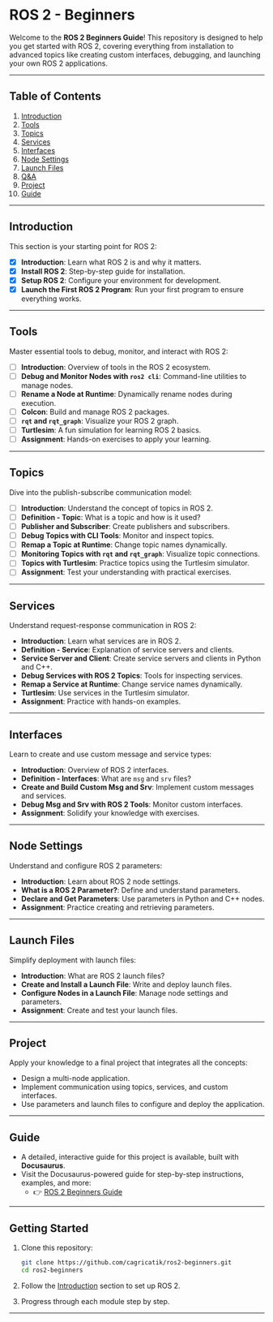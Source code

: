 # ROS 2 - Beginners

Welcome to the **ROS 2 Beginners Guide**! This repository is designed to help you get started with ROS 2, covering everything from installation to advanced topics like creating custom interfaces, debugging, and launching your own ROS 2 applications.

---

## Table of Contents

1. [Introduction](#introduction)
2. [Tools](#tools)
3. [Topics](#topics)
4. [Services](#services)
5. [Interfaces](#interfaces)
6. [Node Settings](#node-settings)
7. [Launch Files](#launch-files)
8. [Q&A](#qa)
9. [Project](#project)
10. [Guide](#guide)

---

## Introduction

This section is your starting point for ROS 2:

- [x] **Introduction**: Learn what ROS 2 is and why it matters.
- [x] **Install ROS 2**: Step-by-step guide for installation.
- [x] **Setup ROS 2**: Configure your environment for development.
- [x] **Launch the First ROS 2 Program**: Run your first program to ensure everything works.

---

## Tools

Master essential tools to debug, monitor, and interact with ROS 2:

- [ ] **Introduction**: Overview of tools in the ROS 2 ecosystem.
- [ ] **Debug and Monitor Nodes with `ros2 cli`**: Command-line utilities to manage nodes.
- [ ] **Rename a Node at Runtime**: Dynamically rename nodes during execution.
- [ ] **Colcon**: Build and manage ROS 2 packages.
- [ ] **`rqt` and `rqt_graph`**: Visualize your ROS 2 graph.
- [ ] **Turtlesim**: A fun simulation for learning ROS 2 basics.
- [ ] **Assignment**: Hands-on exercises to apply your learning.

---

## Topics

Dive into the publish-subscribe communication model:

- [ ] **Introduction**: Understand the concept of topics in ROS 2.
- [ ] **Definition - Topic**: What is a topic and how is it used?
- [ ] **Publisher and Subscriber**: Create publishers and subscribers.
- [ ] **Debug Topics with CLI Tools**: Monitor and inspect topics.
- [ ] **Remap a Topic at Runtime**: Change topic names dynamically.
- [ ] **Monitoring Topics with `rqt` and `rqt_graph`**: Visualize topic connections.
- [ ] **Topics with Turtlesim**: Practice topics using the Turtlesim simulator.
- [ ] **Assignment**: Test your understanding with practical exercises.

---

## Services

Understand request-response communication in ROS 2:

- **Introduction**: Learn what services are in ROS 2.
- **Definition - Service**: Explanation of service servers and clients.
- **Service Server and Client**: Create service servers and clients in Python and C++.
- **Debug Services with ROS 2 Topics**: Tools for inspecting services.
- **Remap a Service at Runtime**: Change service names dynamically.
- **Turtlesim**: Use services in the Turtlesim simulator.
- **Assignment**: Practice with hands-on examples.

---

## Interfaces

Learn to create and use custom message and service types:

- **Introduction**: Overview of ROS 2 interfaces.
- **Definition - Interfaces**: What are `msg` and `srv` files?
- **Create and Build Custom Msg and Srv**: Implement custom messages and services.
- **Debug Msg and Srv with ROS 2 Tools**: Monitor custom interfaces.
- **Assignment**: Solidify your knowledge with exercises.

---

## Node Settings

Understand and configure ROS 2 parameters:

- **Introduction**: Learn about ROS 2 node settings.
- **What is a ROS 2 Parameter?**: Define and understand parameters.
- **Declare and Get Parameters**: Use parameters in Python and C++ nodes.
- **Assignment**: Practice creating and retrieving parameters.

---

## Launch Files

Simplify deployment with launch files:

- **Introduction**: What are ROS 2 launch files?
- **Create and Install a Launch File**: Write and deploy launch files.
- **Configure Nodes in a Launch File**: Manage node settings and parameters.
- **Assignment**: Create and test your launch files.

---

## Project

Apply your knowledge to a final project that integrates all the concepts:
- Design a multi-node application.
- Implement communication using topics, services, and custom interfaces.
- Use parameters and launch files to configure and deploy the application.

---

## Guide

- A detailed, interactive guide for this project is available, built with **Docusaurus**. 
- Visit the Docusaurus-powered guide for step-by-step instructions, examples, and more:
    - 👉 [ROS 2 Beginners Guide](https://your-docusaurus-guide-url.com)

---

## Getting Started

1. Clone this repository:
   ```bash
   git clone https://github.com/cagricatik/ros2-beginners.git
   cd ros2-beginners
   ```

2. Follow the [Introduction](#introduction) section to set up ROS 2.

3. Progress through each module step by step.

---
